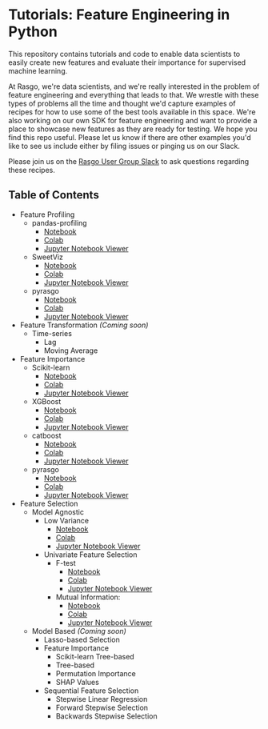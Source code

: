 # Tutorials: Feature Engineering in Python

This repository contains tutorials and code to enable data scientists to easily create new features and evaluate their importance for supervised machine learning. 

At Rasgo, we're data scientists, and we're really interested in the problem of feature engineering and everything that leads to that. We wrestle with these types of problems all the time and thought we'd capture examples of recipes for how to use some of the best tools available in this space. We're also working on our own SDK for feature engineering and want to provide a place to showcase new features as they are ready for testing. We hope you find this repo useful. Please let us know if there are other examples you'd like to see us include either by filing issues or pinging us on our Slack.

Please join us on the [Rasgo User Group Slack](https://join.slack.com/t/rasgousergroup/shared_invite/zt-nytkq6np-ANEJvbUSbT2Gkvc8JICp3g) to ask questions regarding these recipes.

## Table of Contents
* Feature Profiling
    * pandas-profiling
        * [Notebook](https://github.com/rasgointelligence/feature-engineering-tutorials/blob/main/feature-profiling/pandas-profiling.ipynb)
        * [Colab](https://colab.research.google.com/github/rasgointelligence/feature-engineering-tutorials/blob/main/feature-profiling/pandas-profiling.ipynb)
        * [Jupyter Notebook Viewer](https://nbviewer.jupyter.org/github/rasgointelligence/feature-engineering-tutorials/blob/main/feature-profiling/pandas-profiling.ipynb)
    * SweetViz
        * [Notebook](https://github.com/rasgointelligence/feature-engineering-tutorials/blob/main/feature-profiling/SweetViz-profiling.ipynb)
        * [Colab](https://colab.research.google.com/github/rasgointelligence/feature-engineering-tutorials/blob/main/feature-profiling/SweetViz-profiling.ipynb)
        * [Jupyter Notebook Viewer](https://nbviewer.jupyter.org/github/rasgointelligence/feature-engineering-tutorials/blob/main/feature-profiling/SweetViz-profiling.ipynb)
    * pyrasgo
        * [Notebook](https://github.com/rasgointelligence/feature-engineering-tutorials/blob/main/feature-profiling/Pyaasgo-profiling.ipynb)
        * [Colab](https://colab.research.google.com/github/rasgointelligence/feature-engineering-tutorials/blob/main/feature-profiling/Pyaasgo-profiling.ipynb)
        * [Jupyter Notebook Viewer](https://nbviewer.jupyter.org/github/rasgointelligence/feature-engineering-tutorials/blob/main/feature-profiling/Pyaasgo-profiling.ipynb)
* Feature Transformation _(Coming soon)_
    * Time-series
      * Lag
      * Moving Average
* Feature Importance
  * Scikit-learn
      * [Notebook](https://github.com/rasgointelligence/feature-engineering-tutorials/blob/main/feature-importance/Sklearn%20Feature%20Importance.ipynb)
      * [Colab](https://colab.research.google.com/github/rasgointelligence/feature-engineering-tutorials/blob/main/feature-importance/Sklearn%20Feature%20Importance.ipynb)
      * [Jupyter Notebook Viewer](https://nbviewer.jupyter.org/github/rasgointelligence/feature-engineering-tutorials/blob/main/feature-importance/Sklearn%20Feature%20Importance.ipynb)
  * XGBoost
      * [Notebook](https://github.com/rasgointelligence/feature-engineering-tutorials/blob/main/feature-importance/XGBoost%20Feature%20Importance.ipynb)
      * [Colab](https://colab.research.google.com/github/rasgointelligence/feature-engineering-tutorials/blob/main/feature-importance/XGBoost%20Feature%20Importance.ipynb)
      * [Jupyter Notebook Viewer](https://nbviewer.jupyter.org/github/rasgointelligence/feature-engineering-tutorials/blob/main/feature-importance/XGBoost%20Feature%20Importance.ipynb)
  * catboost
      * [Notebook](https://github.com/rasgointelligence/feature-engineering-tutorials/blob/main/feature-importance/Catboost%20Feature%20Importance.ipynb)
      * [Colab](https://colab.research.google.com/github/rasgointelligence/feature-engineering-tutorials/blob/main/feature-importance/Catboost%20Feature%20Importance.ipynb)
      * [Jupyter Notebook Viewer](https://nbviewer.jupyter.org/github/rasgointelligence/feature-engineering-tutorials/blob/main/feature-importance/Catboost%20Feature%20Importance.ipynb)
  * pyrasgo
      * [Notebook](https://github.com/rasgointelligence/feature-engineering-tutorials/blob/main/feature-importance/Pyrasgo%20Feature%20Importance.ipynb)
      * [Colab](https://colab.research.google.com/github/rasgointelligence/feature-engineering-tutorials/blob/main/feature-importance/Pyrasgo%20Feature%20Importance.ipynb)
      * [Jupyter Notebook Viewer](https://nbviewer.jupyter.org/github/rasgointelligence/feature-engineering-tutorials/blob/main/feature-importance/Pyrasgo%20Feature%20Importance.ipynb)
* Feature Selection
  * Model Agnostic
      * Low Variance
          * [Notebook](https://github.com/rasgointelligence/feature-engineering-tutorials/blob/main/feature-selection/model-agnostic/Low%20Variance.ipynb)
          * [Colab](https://colab.research.google.com/github/rasgointelligence/feature-engineering-tutorials/blob/main/feature-selection/model-agnostic/Low%20Variance.ipynb)
          * [Jupyter Notebook Viewer](https://nbviewer.jupyter.org/github/rasgointelligence/feature-engineering-tutorials/blob/main/feature-selection/model-agnostic/Low%20Variance.ipynb)
      * Univariate Feature Selection
          * F-test
              * [Notebook](https://github.com/rasgointelligence/feature-engineering-tutorials/blob/main/feature-selection/model-agnostic/F%20Test.ipynb)
              * [Colab](https://colab.research.google.com/github/rasgointelligence/feature-engineering-tutorials/blob/main/feature-selection/model-agnostic/F%20Test.ipynb)
              * [Jupyter Notebook Viewer](https://nbviewer.jupyter.org/github/rasgointelligence/feature-engineering-tutorials/blob/main/feature-selection/model-agnostic/F%20Test.ipynb)
          * Mutual Information: 
              * [Notebook](https://github.com/rasgointelligence/feature-engineering-tutorials/blob/main/feature-selection/model-agnostic/Mutual%20Information.ipynb) 
              * [Colab](https://colab.research.google.com/github/rasgointelligence/feature-engineering-tutorials/blob/main/feature-selection/model-agnostic/Mutual%20Information.ipynb)
              * [Jupyter Notebook Viewer](https://nbviewer.jupyter.org/github/rasgointelligence/feature-engineering-tutorials/blob/main/feature-selection/model-agnostic/Mutual%20Information.ipynb)
  * Model Based _(Coming soon)_
      * Lasso-based Selection
      * Feature Importance
          * Scikit-learn Tree-based
          * Tree-based
          * Permutation Importance
          * SHAP Values
      * Sequential Feature Selection
          * Stepwise Linear Regression
          * Forward Stepwise Selection
          * Backwards Stepwise Selection
          
